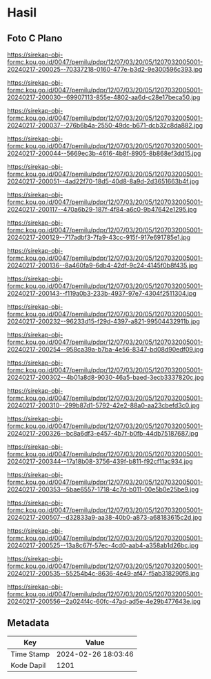 # Hasil

## Foto C Plano

https://sirekap-obj-formc.kpu.go.id/0047/pemilu/pdpr/12/07/03/20/05/1207032005001-20240217-200025--70337218-0160-477e-b3d2-9e300596c393.jpg

https://sirekap-obj-formc.kpu.go.id/0047/pemilu/pdpr/12/07/03/20/05/1207032005001-20240217-200030--69907113-855e-4802-aa6d-c28e17beca50.jpg

https://sirekap-obj-formc.kpu.go.id/0047/pemilu/pdpr/12/07/03/20/05/1207032005001-20240217-200037--276b6b4a-2550-49dc-b671-dcb32c8da882.jpg

https://sirekap-obj-formc.kpu.go.id/0047/pemilu/pdpr/12/07/03/20/05/1207032005001-20240217-200044--5669ec3b-4616-4b8f-8905-8b868ef3dd15.jpg

https://sirekap-obj-formc.kpu.go.id/0047/pemilu/pdpr/12/07/03/20/05/1207032005001-20240217-200051--4ad22f70-18d5-40d8-8a9d-2d3651663b4f.jpg

https://sirekap-obj-formc.kpu.go.id/0047/pemilu/pdpr/12/07/03/20/05/1207032005001-20240217-200117--470a6b29-187f-4f84-a6c0-9b47642e1295.jpg

https://sirekap-obj-formc.kpu.go.id/0047/pemilu/pdpr/12/07/03/20/05/1207032005001-20240217-200129--717adbf3-7fa9-43cc-915f-917e691785e1.jpg

https://sirekap-obj-formc.kpu.go.id/0047/pemilu/pdpr/12/07/03/20/05/1207032005001-20240217-200136--8a460fa9-6db4-42df-9c24-4145f0b8f435.jpg

https://sirekap-obj-formc.kpu.go.id/0047/pemilu/pdpr/12/07/03/20/05/1207032005001-20240217-200143--f119a0b3-233b-4937-97e7-4304f2511304.jpg

https://sirekap-obj-formc.kpu.go.id/0047/pemilu/pdpr/12/07/03/20/05/1207032005001-20240217-200232--96233d15-f29d-4397-a821-99504432911b.jpg

https://sirekap-obj-formc.kpu.go.id/0047/pemilu/pdpr/12/07/03/20/05/1207032005001-20240217-200254--958ca39a-b7ba-4e56-8347-bd08d90edf09.jpg

https://sirekap-obj-formc.kpu.go.id/0047/pemilu/pdpr/12/07/03/20/05/1207032005001-20240217-200302--4b01a8d8-9030-46a5-baed-3ecb3337820c.jpg

https://sirekap-obj-formc.kpu.go.id/0047/pemilu/pdpr/12/07/03/20/05/1207032005001-20240217-200310--299b87d1-5792-42e2-88a0-aa23cbefd3c0.jpg

https://sirekap-obj-formc.kpu.go.id/0047/pemilu/pdpr/12/07/03/20/05/1207032005001-20240217-200326--bc8a6df3-e457-4b7f-b0fb-44db75187687.jpg

https://sirekap-obj-formc.kpu.go.id/0047/pemilu/pdpr/12/07/03/20/05/1207032005001-20240217-200344--17a18b08-3756-439f-b811-f92cf11ac934.jpg

https://sirekap-obj-formc.kpu.go.id/0047/pemilu/pdpr/12/07/03/20/05/1207032005001-20240217-200353--5bae6557-1718-4c7d-b011-00e5b0e25be9.jpg

https://sirekap-obj-formc.kpu.go.id/0047/pemilu/pdpr/12/07/03/20/05/1207032005001-20240217-200507--d32833a9-aa38-40b0-a873-a68183615c2d.jpg

https://sirekap-obj-formc.kpu.go.id/0047/pemilu/pdpr/12/07/03/20/05/1207032005001-20240217-200525--13a8c67f-57ec-4cd0-aab4-a358ab1d26bc.jpg

https://sirekap-obj-formc.kpu.go.id/0047/pemilu/pdpr/12/07/03/20/05/1207032005001-20240217-200535--55254b4c-8636-4e49-af47-f5ab318290f8.jpg

https://sirekap-obj-formc.kpu.go.id/0047/pemilu/pdpr/12/07/03/20/05/1207032005001-20240217-200556--2a024f4c-60fc-47ad-ad5e-4e29b477643e.jpg


## Metadata

| Key        | Value               |
| ---------- | ------------------- |
| Time Stamp | 2024-02-26 18:03:46 |
| Kode Dapil | 1201                |



